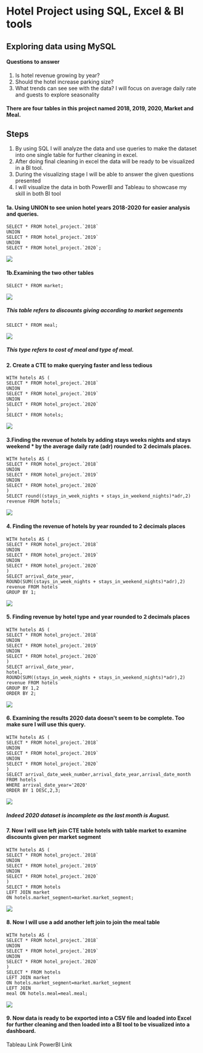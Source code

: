# Hotel Project using SQL, Excel & BI tools 
 
## Exploring data using MySQL

#### Questions to answer 

1. Is hotel revenue growing by year? 
2. Should the hotel increase parking size?
3. What trends can see see with the data? I will focus on average daily rate and guests to explore seasonality

#### There are four tables in this project named 2018, 2019, 2020, Market and Meal.

## Steps
1. By using SQL I will analyze the data and use queries to make the dataset into one single table for further cleaning in excel.
2. After doing final cleaning in excel the data will be ready to be visualized in a BI tool.
3. During the visualizing stage I will be able to answer the given questions presented
4. I will visualize the data in both PowerBI and Tableau to showcase my skill in both BI tool 

#### 1a. Using UNION to see union hotel years 2018-2020 for easier analysis and queries.
```
SELECT * FROM hotel_project.`2018`
UNION
SELECT * FROM hotel_project.`2019`
UNION
SELECT * FROM hotel_project.`2020`;
```
![](/1a.png)<!-- -->

#### 1b.Examining the two other tables
```
SELECT * FROM market;
```
![](/1bmarket.png)<!-- -->
##### This table refers to discounts giving according to market segements 

```
SELECT * FROM meal;
```
![](/1bmeal.png)<!-- -->
##### This type refers to cost of meal and type of meal.


#### 2. Create a CTE to make querying faster and less tedious 
```
WITH hotels AS (
SELECT * FROM hotel_project.`2018`
UNION
SELECT * FROM hotel_project.`2019`
UNION
SELECT * FROM hotel_project.`2020`
)
SELECT * FROM hotels;
```
![](/2..png)<!-- -->

#### 3.Finding the revenue of hotels by adding stays weeks nights and stays weekend * by the average daily rate (adr) rounded to 2 decimals places.
```
WITH hotels AS (
SELECT * FROM hotel_project.`2018`
UNION
SELECT * FROM hotel_project.`2019`
UNION
SELECT * FROM hotel_project.`2020`
)
SELECT round((stays_in_week_nights + stays_in_weekend_nights)*adr,2) revenue FROM hotels;
```
![](/3..png)<!-- -->

#### 4. Finding the revenue of hotels by year rounded to 2 decimals places
```
WITH hotels AS (
SELECT * FROM hotel_project.`2018`
UNION
SELECT * FROM hotel_project.`2019`
UNION
SELECT * FROM hotel_project.`2020`
)
SELECT arrival_date_year,
ROUND(SUM((stays_in_week_nights + stays_in_weekend_nights)*adr),2) revenue FROM hotels
GROUP BY 1;
```
![](/4..png)<!-- -->

#### 5. Finding revenue by hotel type and year rounded to 2 decimals places 
```
WITH hotels AS (
SELECT * FROM hotel_project.`2018`
UNION
SELECT * FROM hotel_project.`2019`
UNION
SELECT * FROM hotel_project.`2020`
)
SELECT arrival_date_year,
hotel,
ROUND(SUM((stays_in_week_nights + stays_in_weekend_nights)*adr),2) revenue FROM hotels
GROUP BY 1,2
ORDER BY 2;
```
![](/5..png)<!-- -->

#### 6. Examining the results 2020 data doesn't seem to be complete. Too make sure I will use this query.
```
WITH hotels AS (
SELECT * FROM hotel_project.`2018`
UNION
SELECT * FROM hotel_project.`2019`
UNION
SELECT * FROM hotel_project.`2020`
)
SELECT arrival_date_week_number,arrival_date_year,arrival_date_month
FROM hotels
WHERE arrival_date_year='2020'
ORDER BY 1 DESC,2,3;
```
![](/6..png)<!-- -->

##### Indeed 2020 dataset is incomplete as the last month is August.

#### 7. Now I will use left join CTE table hotels with table market to examine discounts given per market segment
```
WITH hotels AS (
SELECT * FROM hotel_project.`2018`
UNION
SELECT * FROM hotel_project.`2019`
UNION
SELECT * FROM hotel_project.`2020`
)
SELECT * FROM hotels
LEFT JOIN market
ON hotels.market_segment=market.market_segment;
```
![](/7..png)<!-- -->

#### 8. Now I will use a add another left join to join the meal table
```
WITH hotels AS (
SELECT * FROM hotel_project.`2018`
UNION
SELECT * FROM hotel_project.`2019`
UNION
SELECT * FROM hotel_project.`2020`
)
SELECT * FROM hotels
LEFT JOIN market
ON hotels.market_segment=market.market_segment 
LEFT JOIN 
meal ON hotels.meal=meal.meal;
```
![](/8..png)<!-- -->

#### 9. Now data is ready to be exported into a CSV file and loaded into Excel for further cleaning and then loaded into a BI tool to be visualized into a dashboard.

Tableau Link
PowerBI Link 

